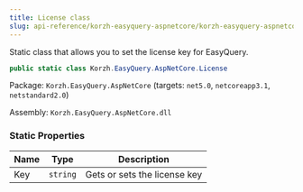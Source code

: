 ```yaml
---
title: License class
slug: api-reference/korzh-easyquery-aspnetcore/korzh-easyquery-aspnetcore-namespace/license-class
---
```


Static class that allows you to set the license key for EasyQuery.
```csharp
public static class Korzh.EasyQuery.AspNetCore.License

```
Package: `Korzh.EasyQuery.AspNetCore` (targets: `net5.0`, `netcoreapp3.1`, `netstandard2.0`)

Assembly: `Korzh.EasyQuery.AspNetCore.dll`

### Static Properties

| Name | Type | Description | 
| --- | --- | --- | 
| Key | `string` | Gets or sets the license key |